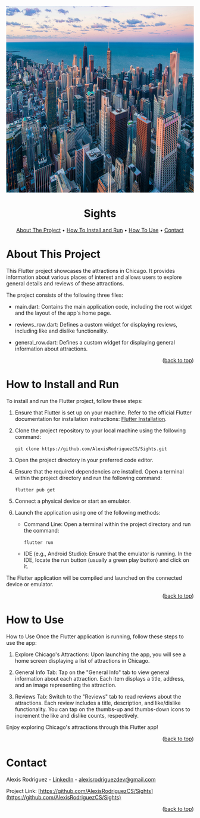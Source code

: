 <a name="readme-top"></a>

<p align="center">
  <img src="https://raw.githubusercontent.com/AlexisRodriguezCS/Sights/master/assets/images/chicago.jpg" alt="Grid" style="display:block;margin:auto;" height="500">
</p>
<h1 align="center">Sights</h1>

<!-- TABLE OF CONTENTS -->
<p align="center">
  <a href="#about">About The Project</a> •
  <a href="#install">How To Install and Run</a> •
  <a href="#use">How To Use</a> •
  <a href="#contact">Contact</a>
</p>

<!-- ABOUT -->

<a name="about"></a>

# About This Project

This Flutter project showcases the attractions in Chicago. It provides information about various places of interest and allows users to explore general details and reviews of these attractions.

The project consists of the following three files:

- main.dart: Contains the main application code, including the root widget and the layout of the app's home page.
- reviews_row.dart: Defines a custom widget for displaying reviews, including like and dislike functionality.

- general_row.dart: Defines a custom widget for displaying general information about attractions.

<p align="right">(<a href="#readme-top">back to top</a>)</p>

<a name="install"></a>

<!-- HOW TO INSTALL AND RUN -->

# How to Install and Run

To install and run the Flutter project, follow these steps:

1. Ensure that Flutter is set up on your machine. Refer to the official Flutter documentation for installation instructions: [Flutter Installation](https://docs.flutter.dev/get-started/install).
2. Clone the project repository to your local machine using the following command:

   `git clone https://github.com/AlexisRodriguezCS/Sights.git`

3. Open the project directory in your preferred code editor.
4. Ensure that the required dependencies are installed. Open a terminal within the project directory and run the following command:

   `flutter pub get`

5. Connect a physical device or start an emulator.
6. Launch the application using one of the following methods:

   - Command Line: Open a terminal within the project directory and run the command:

     `flutter run`

   - IDE (e.g., Android Studio): Ensure that the emulator is running. In the IDE, locate the run button (usually a green play button) and click on it.

The Flutter application will be compiled and launched on the connected device or emulator.

   <p align="right">(<a href="#readme-top">back to top</a>)</p>

<a name="use"></a>

<!-- HOW TO USE -->

# How to Use

How to Use
Once the Flutter application is running, follow these steps to use the app:

1. Explore Chicago's Attractions: Upon launching the app, you will see a home screen displaying a list of attractions in Chicago.

2. General Info Tab: Tap on the "General Info" tab to view general information about each attraction. Each item displays a title, address, and an image representing the attraction.

3. Reviews Tab: Switch to the "Reviews" tab to read reviews about the attractions. Each review includes a title, description, and like/dislike functionality. You can tap on the thumbs-up and thumbs-down icons to increment the like and dislike counts, respectively.

Enjoy exploring Chicago's attractions through this Flutter app!

<p align="right">(<a href="#readme-top">back to top</a>)</p>

<!-- CONTACT -->

<a name="contact"></a>

# Contact

Alexis Rodriguez - [LinkedIn](https://www.linkedin.com/in/alexisrodriguezcs/) - alexisrodriguezdev@gmail.com

Project Link: [https://github.com/AlexisRodriguezCS/Sights](https://github.com/AlexisRodriguezCS/Sights)

<p align="right">(<a href="#readme-top">back to top</a>)</p>

